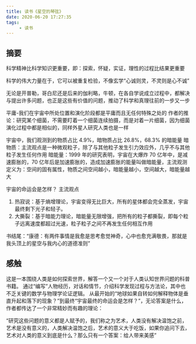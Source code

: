 ```yaml
---
title: 读书《星空的琴弦》
date: 2020-06-20 17:27:35
tags:
     - 读书
---
```


## 摘要

科学精神比科学知识更重要，即：探索，怀疑，实证，理性的过程比结果更重要

科学的伟大力量在于，它可以被重复检验，不像玄学“心诚则灵，不灵则是心不诚”

无论是开普勒，哥白尼还是后来的伽利略，牛顿，在各自学说成立过程中，都解决与提出许多问题，也正是这些有价值的问题，推动了科学和真理往前的一步又一步

平庸-我们在宇宙中所处位置和演化阶段都是平庸而且无任何特殊之处的
作者的推论：研究某个细菌，不需要盯着一个细菌连续拍摄，而是对着一片细菌，因为细菌演化过程中都是相似的，同样外星人研究人类也是一样

宇宙中，我们观测到的物质占比 4.9%，暗物质占比 26.8%，68.3% 的暗能量
暗物质：主流观点是一种微观粒子，除了与其他粒子发生引力效应外，几乎不与其他粒子发生任何作用
暗能量：1999 年的研究表明，宇宙在大爆炸 70 亿年中，是减速膨胀的，70 亿年后是加速膨胀的，造成加速膨胀的能量叫做暗能量，主流观测定义为：空间的固有属性，物质之间空间越小，暗能量越小，空间越大，暗能量越大

宇宙的命运会是怎样？
主流观点
  1. 热寂说：基于熵增理论，宇宙变得无比巨大，所有的星体都会完全蒸发，宇宙最终剩下光子和轻子。
  2. 大撕裂：基于暗能力理论，暗能量无限增强，把所有的粒子都撕裂，即每个粒子远离速度都超过光速，粒子粒子之间不再发生任何相互作用

书结尾：“康德：有两件事情是我愈是思考愈觉神奇，心中也愈充满敬畏，那就是我头顶上的星空与我内心的道德准则”


## 感触

这是一本围绕人类是如何探索世界，解答一个又一个对于人类认知世界问题的科普书籍。
通过“编写”人物经历，对话和情节，介绍科学发现过程与方法论，其中也不乏关键的数学与物理学论证逻辑。
从最开始的“地球如果自转如何解释物体是垂直升起和落下的现象？”到最终“宇宙最终的命运会是怎样？”，无论答案是什么，作者都传达了一个非常精妙而有趣的理论：

“研究这些问题的意义都是人赋予的，我们称之为艺术，人类没有解决温饱之前，艺术是没有意义的，人类解决温饱之后，艺术的意义大于吃饭，如果你追问下去，艺术对人类的意义到底是什么？那么只有一个答案：给人带来美感”